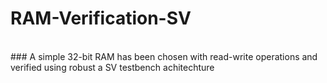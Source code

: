 # RAM-Verification-SV
<br>
### A simple 32-bit RAM has been chosen with read-write operations and verified using robust a SV testbench achitechture
<br>
